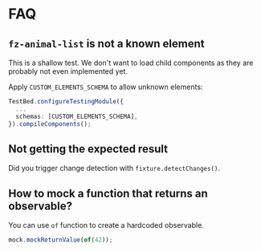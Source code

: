 
# FAQ

## `fz-animal-list` is not a known element

This is a shallow test. We don't want to load child components as they are probably not even implemented yet.

Apply `CUSTOM_ELEMENTS_SCHEMA` to allow unknown elements:

```typescript
TestBed.configureTestingModule({
  ...
  schemas: [CUSTOM_ELEMENTS_SCHEMA],
}).compileComponents();
```

## Not getting the expected result

Did you trigger change detection with `fixture.detectChanges()`.

## How to mock a function that returns an observable?

You can use `of` function to create a hardcoded observable.

```typescript
mock.mockReturnValue(of(42));
```
